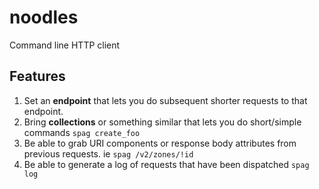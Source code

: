 # noodles

Command line HTTP client

## Features

1. Set an __endpoint__ that lets you do subsequent shorter requests to that endpoint.
2. Bring __collections__ or something similar that lets you do short/simple commands `spag create_foo`
3. Be able to grab URI components or response body attributes from previous requests. ie `spag /v2/zones/!id`
4. Be able to generate a log of requests that have been dispatched `spag log`
